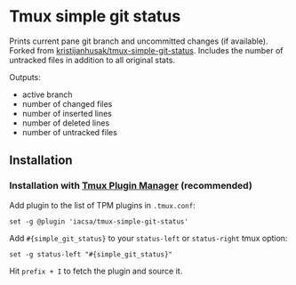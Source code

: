 # Tmux simple git status

Prints current pane git branch and uncommitted changes (if available). Forked from
[kristijanhusak/tmux-simple-git-status](https://github.com/kristijanhusak/tmux-simple-git-status).
Includes the number of untracked files in addition to all original stats.

Outputs:

* active branch
* number of changed files
* number of inserted lines
* number of deleted lines
* number of untracked files

## Installation
### Installation with [Tmux Plugin Manager](https://github.com/tmux-plugins/tpm) (recommended)

Add plugin to the list of TPM plugins in `.tmux.conf`:

    set -g @plugin 'iacsa/tmux-simple-git-status'

Add `#{simple_git_status}` to your `status-left` or `status-right` tmux option:

```
set -g status-left "#{simple_git_status}"
```

Hit `prefix + I` to fetch the plugin and source it.

